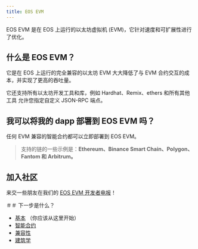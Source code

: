```yaml
---
title: EOS EVM
---
```


EOS EVM 是在 EOS 上运行的以太坊虚拟机 (EVM)，它针对速度和可扩展性进行了优化。

## 什么是 EOS EVM？

它是在 EOS 上运行的完全兼容的以太坊 EVM
大大降低了与 EVM 合约交互的成本，并实现了更高的吞吐量。

它还支持所有以太坊开发工具和库，例如 Hardhat、Remix、ethers 和所有其他工具
允许您指定自定义 JSON-RPC 端点。

## 我可以将我的 dapp 部署到 EOS EVM 吗？

任何 EVM 兼容的智能合约都可以立即部署到 EOS EVM。

> 支持的链的一些示例是：**Ethereum、Binance Smart Chain、Polygon、Fantom 和 Arbitrum。**

## 加入社区

来交一些朋友在我们的 [EOS EVM 开发者电报](https://t.me/eosevm)！

＃＃ 下一步是什么？

- [基本](./10_basic-setup/index.md) （你应该从这里开始）
- [智能合约](./20_smart-contracts/index.md)
- [兼容性](./30_compatibility/index.md)
- [建筑学](./40_architecture/index.md)
